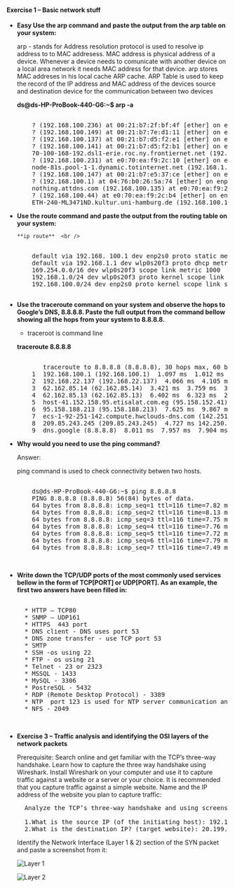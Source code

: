 #### Exercise 1 – Basic network stuff


* **Easy Use the arp command and paste the output from the arp table on your system:**
  
  arp  - stands for Address resolution protocol is used to resolve ip address to to MAC addresess. MAC address is physical address of a device. Whenever a device needs to comunicate with another device on a local area network it needs MAC address for that device. arp stores MAC addreses in his local cache ARP cache. ARP Table is used to keep the record of the IP address and MAC address of the devices source and destination device for the communication between two devices

    **ds@ds-HP-ProBook-440-G6:~$ arp -a**

    <pre>

      ? (192.168.100.236) at 00:21:b7:2f:bf:4f [ether] on enp2s0   
      ? (192.168.100.149) at 00:21:b7:7e:d1:11 [ether] on enp2s0   
      ? (192.168.100.137) at 00:21:b7:d5:f2:e1 [ether] on enp2s0   
      ? (192.168.100.141) at 00:21:b7:d5:f2:b1 [ether] on enp2s0   
      70-100-168-192.dsl1-erie.roc.ny.frontiernet.net (192.168.100.70) at 58:20:b1:4e:bc:23 [ether] on enp2s0 
      ? (192.168.100.231) at e0:70:ea:f9:2c:10 [ether] on enp2s0 
      node-81s.pool-1-1.dynamic.totinternet.net (192.168.1.1) at 00:1f:33:28:81:80 [ether] on wlp0s20f3 
      ? (192.168.100.147) at 00:21:b7:e5:37:ce [ether] on enp2s0 
      ? (192.168.100.1) at 04:76:b0:26:5a:74 [ether] on enp2s0 
      nothing.attdns.com (192.168.100.135) at e0:70:ea:f9:2c:5a [ether] on enp2s0 
      ? (192.168.100.44) at e0:70:ea:f9:2c:b4 [ether] on enp2s0 
      ETH-240-ML3471ND.kultur.uni-hamburg.de (192.168.100.134) at 00:21:b7:d5:f6:c6 [ether] on enp2s0 
</pre>

* **Use the route command and paste the output from the routing table on your system:** 

      **ip route**  <br />
    <pre>

      default via 192.168. 100.1 dev enp2s0 proto static metric 100 
      default via 192.168.1.1 dev wlp0s20f3 proto dhcp metric 600  
      169.254.0.0/16 dev wlp0s20f3 scope link metric 1000 
      192.168.1.0/24 dev wlp0s20f3 proto kernel scope link src 192.168.1.2 metric 600 
      192.168.100.0/24 dev enp2s0 proto kernel scope link src 192.168.100.33 metric 100
    
  </pre>

* **Use the traceroute command on your system and observe the hops to Google’s DNS, 8.8.8.8. Paste the full output from the command bellow showing all the hops from your system to 8.8.8.8.** 
  
  - traceroot is command line  <br />
 
  **traceroute 8.8.8.8** 

    <pre>

         traceroute to 8.8.8.8 (8.8.8.8), 30 hops max, 60 byte packets
      1  192.168.100.1 (192.168.100.1)  1.097 ms  1.012 ms  0.960 ms 
      2  192.168.22.137 (192.168.22.137)  4.066 ms  4.105 ms  4.790 ms
      3  62.162.85.14 (62.162.85.14)  3.421 ms  3.759 ms  3.746 ms  
      4  62.162.85.13 (62.162.85.13)  6.402 ms  6.323 ms  2.673 ms 
      5  host-41.152.158.95.etisalat.com.eg (95.158.152.41)  4.961 ms  4.911 ms * 
      6  95.158.188.213 (95.158.188.213)  7.625 ms  9.867 ms  10.643 ms  
      7  ecs-1-92-251-142.compute.hwclouds-dns.com (142.251.92.1)  5.136 ms bras-base-mtrlpq427bw-grc-26-65-92-251-142.dsl.bell.ca (142.251.92.65)  6.197 ms ecs-1-92-251-142.compute.hwclouds-dns.com (142.251.92.1)  7.173 ms 
      8  209.85.243.245 (209.85.243.245)  4.727 ms 142.250.60.187 (142.250.60.187)  8.121 ms 108.170.236.33 (108.170.236.33)  9.257 ms 
      9  dns.google (8.8.8.8)  8.011 ms  7.957 ms  7.904 ms  
  </pre>

* **Why would you need to use the ping command?** 
  
    Answer:

    ping command is used to check connectivity betwen two hosts. 

  <pre>

      ds@ds-HP-ProBook-440-G6:~$ ping 8.8.8.8
      PING 8.8.8.8 (8.8.8.8) 56(84) bytes of data.
      64 bytes from 8.8.8.8: icmp_seq=1 ttl=116 time=7.82 ms
      64 bytes from 8.8.8.8: icmp_seq=2 ttl=116 time=8.13 ms
      64 bytes from 8.8.8.8: icmp_seq=3 ttl=116 time=7.75 ms
      64 bytes from 8.8.8.8: icmp_seq=4 ttl=116 time=7.76 ms
      64 bytes from 8.8.8.8: icmp_seq=5 ttl=116 time=7.72 ms
      64 bytes from 8.8.8.8: icmp_seq=6 ttl=116 time=7.79 ms
      64 bytes from 8.8.8.8: icmp_seq=7 ttl=116 time=7.49 ms

  
  </pre>

* **Write down the TCP/UDP ports of the most commonly used services bellow in the form of TCP[PORT] or UDP[PORT].  As an example, the first two answers have been filled in:** 

  <pre>

    * HTTP – TCP80 
    * SNMP – UDP161 
    * HTTPS  443 port
    * DNS client - DNS uses port 53
    * DNS zone transfer - use TCP port 53
    * SMTP 
    * SSH -os using 22
    * FTP - os using 21
    * Telnet - 23 or 2323
    * MSSQL - 1433
    * MySQL - 3306
    * PostreSQL - 5432
    * RDP (Remote Desktop Protocol) - 3389
    * NTP  port 123 is used for NTP server communication and NTP clients use port 1023
    * NFS - 2049


  </pre>

* **Exercise 3 – Traffic analysis and identifying the OSI layers of the network packets** 

    Prerequisite: Search online and get familiar with the TCP’s three-way handshake. Learn how to capture the three way handshake using Wireshark. Install Wireshark on your computer and use it to capture traffic against a website or a server or your choice. It is recommended that you capture traffic against a simple website.  Name and the IP address of the website you plan to capture traffic: 

  <pre>
    Analyze the TCP’s three-way handshake and using screenshots from the Wireshark window answer the questions bellow: 
    
    1.What is the source IP (of the initiating host): 192.168.100.33
    2.What is the destination IP? (target website): 20.199.120.182
  </pre>

  Identify the Network Interface (Layer 1 & 2) section of the SYN packet and paste a screenshot from it: 

    ![Layer 1](images/images/1.png)
    
    ![Layer 2](images/images/2.png)